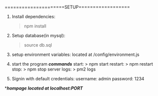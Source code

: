 =====================SETUP==================

1) Install dependencies:
    > npm install

2) Setup database(in mysql):
    > source db.sql 

3) setup environment variables:
    located at /config/environment.js

4) start the program
   ***commands***
    start: > npm start
    restart: > npm restart
    stop: > npm stop
    server logs: > pm2 logs

5) Signin with default credentials:
    username: admin
    password: 1234


****hompage located at localhost:PORT***
